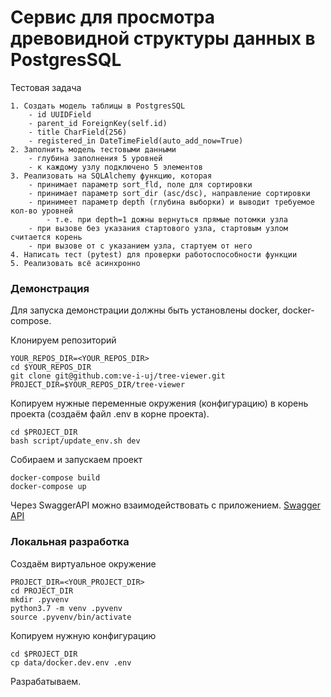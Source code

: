 # Сервис для просмотра древовидной структуры данных в PostgresSQL

Тестовая задача

    1. Создать модель таблицы в PostgresSQL
        - id UUIDField
        - parеnt_id ForeignKey(self.id)
        - title CharField(256)
        - registered_in DateTimeField(auto_add_now=True)
    2. Заполнить модель тестовыми данными
        - глубина заполнения 5 уровней
        - к каждому узлу подключено 5 элементов
    3. Реализовать на SQLAlchemy функцию, которая
        - принимает параметр sort_fld, поле для сортировки
        - принимает параметр sort_dir (asc/dsc), направление сортировки
        - принимеет параметр depth (глубина выборки) и выводит требуемое кол-во уровней
            - т.е. при depth=1 дожны вернуться прямые потомки узла
        - при вызове без указания стартового узла, стартовым узлом считается корень
        - при вызове от с указанием узла, стартуем от него
    4. Написать тест (pytest) для проверки работоспособности функции
    5. Реализовать всё асинхронно



### Демонстрация

Для запуска демонстрации должны быть установлены docker, docker-compose.

Клонируем репозиторий

```
YOUR_REPOS_DIR=<YOUR_REPOS_DIR>
cd $YOUR_REPOS_DIR
git clone git@github.com:ve-i-uj/tree-viewer.git
PROJECT_DIR=$YOUR_REPOS_DIR/tree-viewer
```

Копируем нужные переменные окружения (конфигурацию) в корень проекта (создаём файл .env в корне проекта).

```
cd $PROJECT_DIR
bash script/update_env.sh dev
```

Собираем и запускаем проект


```
docker-compose build
docker-compose up
```

Через SwaggerAPI можно взаимодействовать с приложением.
[Swagger API](http://127.0.0.1:8080/)  



### Локальная разработка

Создаём виртуальное окружение

```
PROJECT_DIR=<YOUR_PROJECT_DIR>
cd PROJECT_DIR
mkdir .pyvenv
python3.7 -m venv .pyvenv
source .pyvenv/bin/activate
```

Копируем нужную конфигурацию

```
cd $PROJECT_DIR
cp data/docker.dev.env .env
```

Разрабатываем.
